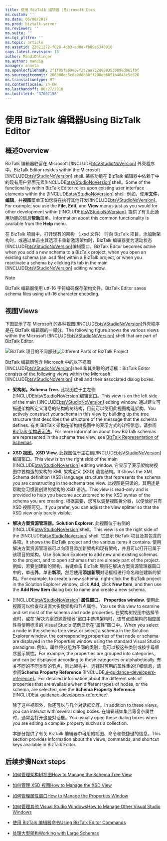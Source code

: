 ```yaml
---
title: 使用 BizTalk 编辑器 |Microsoft Docs
ms.custom: ''
ms.date: 06/08/2017
ms.prod: biztalk-server
ms.reviewer: ''
ms.suite: ''
ms.tgt_pltfrm: ''
ms.topic: article
ms.assetid: 22021272-f028-4db3-ad8a-fb89a5340910
caps.latest.revision: 13
author: MandiOhlinger
ms.author: mandia
manager: anneta
ms.openlocfilehash: 2f1f85fa69e07f252aa732d868353609ed065fbf
ms.sourcegitcommit: 266308ec5c6a9d8d80ff298ee6051b4843c5d626
ms.translationtype: MT
ms.contentlocale: zh-CN
ms.lasthandoff: 06/27/2018
ms.locfileid: "37007158"
---
```

# <a name="using-biztalk-editor"></a><span data-ttu-id="37548-102">使用 BizTalk 编辑器</span><span class="sxs-lookup"><span data-stu-id="37548-102">Using BizTalk Editor</span></span>

## <a name="overview"></a><span data-ttu-id="37548-103">概述</span><span class="sxs-lookup"><span data-stu-id="37548-103">Overview</span></span>
<span data-ttu-id="37548-104">BizTalk 编辑器驻留在 Microsoft [!INCLUDE[btsVStudioNoVersion](../includes/btsvstudionoversion-md.md)] 外壳程序中。</span><span class="sxs-lookup"><span data-stu-id="37548-104">BizTalk Editor resides within the Microsoft [!INCLUDE[btsVStudioNoVersion](../includes/btsvstudionoversion-md.md)] shell.</span></span> <span data-ttu-id="37548-105">某些功能在 BizTalk 编辑器中依赖于中的现有用户界面元素[!INCLUDE[btsVStudioNoVersion](../includes/btsvstudionoversion-md.md)]shell。</span><span class="sxs-lookup"><span data-stu-id="37548-105">Some of the functionality within BizTalk Editor relies upon existing user interface elements within the [!INCLUDE[btsVStudioNoVersion](../includes/btsvstudionoversion-md.md)] shell.</span></span> <span data-ttu-id="37548-106">例如，使用**文件**，**编辑**，并**视图**菜单正如您将在执行其他开发[!INCLUDE[btsVStudioNoVersion](../includes/btsvstudionoversion-md.md)]。</span><span class="sxs-lookup"><span data-stu-id="37548-106">For example, you use the **File**, **Edit**, and **View** menus just as you would for other development within [!INCLUDE[btsVStudioNoVersion](../includes/btsvstudionoversion-md.md)].</span></span> <span data-ttu-id="37548-107">提供了有关此通用功能的信息**帮助**菜单。</span><span class="sxs-lookup"><span data-stu-id="37548-107">Information about this common functionality is available from the **Help** menu.</span></span>  
  
 <span data-ttu-id="37548-108">在 BizTalk 项目中，打开现有的架构 （.xsd 文件） 时向 BizTalk 项目，添加新架构时，或通过单击主其选项卡重新激活架构时，BizTalk 编辑器变为活动状态[!INCLUDE[btsVStudioNoVersion](../includes/btsvstudionoversion-md.md)]编辑窗口。</span><span class="sxs-lookup"><span data-stu-id="37548-108">BizTalk Editor becomes active when you add a new schema to a BizTalk project, when you open an existing schema (an .xsd file) within a BizTalk project, or when you reactivate a schema by clicking its tab in the main [!INCLUDE[btsVStudioNoVersion](../includes/btsvstudionoversion-md.md)] editing window.</span></span>  
  
> [!NOTE]
>  <span data-ttu-id="37548-109">BizTalk 编辑器使用 utf-16 字符编码保存架构文件。</span><span class="sxs-lookup"><span data-stu-id="37548-109">BizTalk Editor saves schema files using utf-16 character encoding.</span></span>  

## <a name="views"></a><span data-ttu-id="37548-110">视图</span><span class="sxs-lookup"><span data-stu-id="37548-110">Views</span></span>  
 <span data-ttu-id="37548-111">下图显示了在 Microsoft 的各种视图[!INCLUDE[btsVStudioNoVersion](../includes/btsvstudionoversion-md.md)]外壳程序是在 BizTalk 编辑器的一部分。</span><span class="sxs-lookup"><span data-stu-id="37548-111">The following figure shows the various views within the Microsoft [!INCLUDE[btsVStudioNoVersion](../includes/btsvstudionoversion-md.md)] shell that are part of BizTalk Editor.</span></span>  
  
 <span data-ttu-id="37548-112">![BizTalk 项目的不同部分](../core/media/differentpartsofbiztalkserver.gif "DifferentpartsofBizTalkServer")</span><span class="sxs-lookup"><span data-stu-id="37548-112">![Different Parts of BizTalk Project](../core/media/differentpartsofbiztalkserver.gif "DifferentpartsofBizTalkServer")</span></span>  
  
 <span data-ttu-id="37548-113">BizTalk 编辑器包含 Microsoft 中的以下视图[!INCLUDE[btsVStudioNoVersion](../includes/btsvstudionoversion-md.md)]shell 和其关联的对话框：</span><span class="sxs-lookup"><span data-stu-id="37548-113">BizTalk Editor consists of the following views within the Microsoft [!INCLUDE[btsVStudioNoVersion](../includes/btsvstudionoversion-md.md)] shell and their associated dialog boxes:</span></span>  
  
- <span data-ttu-id="37548-114">**架构树。**</span><span class="sxs-lookup"><span data-stu-id="37548-114">**Schema Tree.**</span></span> <span data-ttu-id="37548-115">此视图位于主左侧[!INCLUDE[btsVStudioNoVersion](../includes/btsvstudionoversion-md.md)]编辑窗口。</span><span class="sxs-lookup"><span data-stu-id="37548-115">This view is on the left side of the main [!INCLUDE[btsVStudioNoVersion](../includes/btsvstudionoversion-md.md)] editing window.</span></span> <span data-ttu-id="37548-116">通过建立可描述架构所定义消息的结构的树结构，目前可以使用此视图构造架构。</span><span class="sxs-lookup"><span data-stu-id="37548-116">You actively construct your schema in this view by building up the tree structure that describes the structure of the message that the schema defines.</span></span> <span data-ttu-id="37548-117">有关 BizTalk 架构在架构树视图中的表示方式的详细信息，请参阅[BizTalk 架构表示法](../core/biztalk-representation-of-schemas.md)。</span><span class="sxs-lookup"><span data-stu-id="37548-117">For more information about how BizTalk schemas are represented in the schema tree view, see [BizTalk Representation of Schemas](../core/biztalk-representation-of-schemas.md).</span></span>  
  
- <span data-ttu-id="37548-118">**XSD 视图。**</span><span class="sxs-lookup"><span data-stu-id="37548-118">**XSD View.**</span></span> <span data-ttu-id="37548-119">此视图位于主右侧[!INCLUDE[btsVStudioNoVersion](../includes/btsvstudionoversion-md.md)]编辑窗口。</span><span class="sxs-lookup"><span data-stu-id="37548-119">This view is on the right side of the main [!INCLUDE[btsVStudioNoVersion](../includes/btsvstudionoversion-md.md)] editing window.</span></span> <span data-ttu-id="37548-120">它显示了表示架构树视图中要构造的架构的 XML 架构定义 (XSD) 语言结构。</span><span class="sxs-lookup"><span data-stu-id="37548-120">It shows the XML Schema definition (XSD) language structure that represents the schema you are constructing in the schema tree view.</span></span> <span data-ttu-id="37548-121">此视图是只读的，其用途是帮助您习惯要创建的架构的 XSD 语法。</span><span class="sxs-lookup"><span data-stu-id="37548-121">This view is read-only and is provided to help you become accustomed to the XSD syntax of the schema you are creating.</span></span> <span data-ttu-id="37548-122">根据需要，您可以调整视图拆分器，以便恰好只有 XSD 视图可见。</span><span class="sxs-lookup"><span data-stu-id="37548-122">If you prefer, you can adjust the view splitter so that the XSD view only barely visible.</span></span>  
  
- <span data-ttu-id="37548-123">**解决方案资源管理器。**</span><span class="sxs-lookup"><span data-stu-id="37548-123">**Solution Explorer.**</span></span> <span data-ttu-id="37548-124">此视图位于右侧的[!INCLUDE[btsVStudioNoVersion](../includes/btsvstudionoversion-md.md)]shell。</span><span class="sxs-lookup"><span data-stu-id="37548-124">This view is on the right side of the [!INCLUDE[btsVStudioNoVersion](../includes/btsvstudionoversion-md.md)] shell.</span></span> <span data-ttu-id="37548-125">它显示 BizTalk 项目及其包含的各项。</span><span class="sxs-lookup"><span data-stu-id="37548-125">It shows the BizTalk project and the various items it contains.</span></span> <span data-ttu-id="37548-126">使用解决方案资源管理器可以向项目添加新架构和现有架构，并且可以打开已属于该项目的架构。</span><span class="sxs-lookup"><span data-stu-id="37548-126">Use Solution Explorer to add new and existing schemas to the project, and to open schemas that are already part of the project.</span></span> <span data-ttu-id="37548-127">例如，若要创建新的架构，右键单击 BizTalk 项目在解决方案资源管理器窗口中的，单击**外**，单击**新项**，然后使用**添加新项**对话框框进行命名和创建新的架构。</span><span class="sxs-lookup"><span data-stu-id="37548-127">For example, to create a new schema, right-click the BizTalk project in the Solution Explorer window, click **Add**, click **New Item**, and then use the **Add New Item** dialog box to name and create a new schema.</span></span>  
  
- [!INCLUDE[btsVStudioNoVersion](../includes/btsvstudionoversion-md.md)]<span data-ttu-id="37548-128">  **属性窗口。**</span><span class="sxs-lookup"><span data-stu-id="37548-128">  **Properties window.**</span></span> <span data-ttu-id="37548-129">使用此视图可以检查和设置大多数架构和节点属性。</span><span class="sxs-lookup"><span data-stu-id="37548-129">You use this view to examine and set most of the schema and node properties.</span></span> <span data-ttu-id="37548-130">在架构树视图中选择节点时，或在“解决方案资源管理器”窗口中选择架构时，该节点或架构的相应属性将使用标准的 Visual Studio 范例显示在“属性”窗口中。</span><span class="sxs-lookup"><span data-stu-id="37548-130">When you select a node in the schema tree view, or select a schema in the Solution Explorer window, the corresponding properties of that node or schema are displayed in the Properties window using the standard Visual Studio paradigms.</span></span> <span data-ttu-id="37548-131">例如，属性将分组为不同的类别，您可以按这些类别或按字母顺序显示属性。</span><span class="sxs-lookup"><span data-stu-id="37548-131">For example, the properties are grouped into categories, and can be displayed according to these categories or alphabetically.</span></span> <span data-ttu-id="37548-132">有关不同的不同类型的节点，则此架构中，选择时可用的属性集的详细信息，请参阅**Schema Property Reference** [!INCLUDE[ui-guidance-developers-reference](../includes/ui-guidance-developers-reference.md)]。</span><span class="sxs-lookup"><span data-stu-id="37548-132">For detailed information about the different sets of properties that are available when different types of nodes, or the schema, are selected, see the **Schema Property Reference** [!INCLUDE[ui-guidance-developers-reference](../includes/ui-guidance-developers-reference.md)].</span></span>
  
  <span data-ttu-id="37548-133">除了这些视图外，你还可以与几个对话框交互。</span><span class="sxs-lookup"><span data-stu-id="37548-133">In addition to these views, you can interact with several dialog boxes.</span></span> <span data-ttu-id="37548-134">在编辑诸如集合等复杂属性时，通常会打开这些对话框。</span><span class="sxs-lookup"><span data-stu-id="37548-134">You usually open these dialog boxes when you are editing a complex property such as a collection.</span></span>  
  
  <span data-ttu-id="37548-135">本部分提供了有关 BizTalk 编辑器中可用的视图、命令和快捷键的信息。</span><span class="sxs-lookup"><span data-stu-id="37548-135">This section provides information about the views, commands, and shortcut keys available in BizTalk Editor.</span></span>  
  
## <a name="next-steps"></a><span data-ttu-id="37548-136">后续步骤</span><span class="sxs-lookup"><span data-stu-id="37548-136">Next steps</span></span> 
  
-   [<span data-ttu-id="37548-137">如何管理架构树视图</span><span class="sxs-lookup"><span data-stu-id="37548-137">How to Manage the Schema Tree View</span></span>](../core/how-to-manage-the-schema-tree-view.md)  
  
-   [<span data-ttu-id="37548-138">如何管理 XSD 视图</span><span class="sxs-lookup"><span data-stu-id="37548-138">How to Manage the XSD View</span></span>](../core/how-to-manage-the-xsd-view.md)  
  
-   [<span data-ttu-id="37548-139">如何管理属性窗口</span><span class="sxs-lookup"><span data-stu-id="37548-139">How to Manage the Properties Window</span></span>](../core/how-to-manage-the-properties-window.md)  
  
-   [<span data-ttu-id="37548-140">如何管理其他 Visual Studio Windows</span><span class="sxs-lookup"><span data-stu-id="37548-140">How to Manage Other Visual Studio Windows</span></span>](../core/how-to-manage-other-visual-studio-windows.md)  
  
-   [<span data-ttu-id="37548-141">使用 BizTalk 编辑器命令</span><span class="sxs-lookup"><span data-stu-id="37548-141">Using BizTalk Editor Commands</span></span>](../core/using-biztalk-editor-commands.md)  
  
-   [<span data-ttu-id="37548-142">处理大型架构</span><span class="sxs-lookup"><span data-stu-id="37548-142">Working with Large Schemas</span></span>](../core/working-with-large-schemas.md)